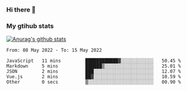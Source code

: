 ### Hi there 👋

### My gtihub stats

[![Anurag's github stats](https://github-readme-stats.vercel.app/api?username=gaozhidong)](https://github.com/gaozhidong/github-readme-stats)

<!--START_SECTION:waka-->

```text
From: 08 May 2022 - To: 15 May 2022

JavaScript   11 mins         ████████████▓░░░░░░░░░░░░   50.45 %
Markdown     5 mins          ██████▒░░░░░░░░░░░░░░░░░░   25.01 %
JSON         2 mins          ███░░░░░░░░░░░░░░░░░░░░░░   12.07 %
Vue.js       2 mins          ██▓░░░░░░░░░░░░░░░░░░░░░░   10.59 %
Other        0 secs          ▒░░░░░░░░░░░░░░░░░░░░░░░░   00.90 %
```

<!--END_SECTION:waka-->